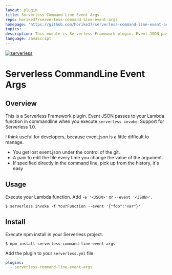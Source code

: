 ```yaml
---
layout: plugin
title: Serverless Command Line Event Args
repo: horike37/serverless-command-line-event-args
homepage: 'https://github.com/horike37/serverless-command-line-event-args'
topics: 
description: This module is Serverless Framework plugin. Event JSON passes to your Lambda function in commandline.
language: JavaScript
---
```



[![serverless](http://public.serverless.com/badges/v3.svg)](http://www.serverless.com)
# Serverless CommandLine Event Args
## Overview
This is a Serverless Framework plugin. Event JSON passes to your Lambda function in commandline when you execute `serverless invoke`.
Support for Serverless 1.0.

I think useful for developers, because event.json is a little difficult to manage.

- You get lost event.json under the control of the git.
- A pain to edit the file every time you change the value of the argument.
- If specified directly in the command line, pick up from the history, it's easy

## Usage
Execute your Lambda function. Add `-e '<JSON>'` or `--event '<JSON>'`.

    $ serverless invoke -f YourFunction --event '{"foo":"var"}'

## Install
Execute npm install in your Serverless project.

    $ npm install serverless-command-line-event-args
    
Add the plugin to your `serverless.yml` file

```yml
plugins:
  - serverless-command-line-event-args
```
